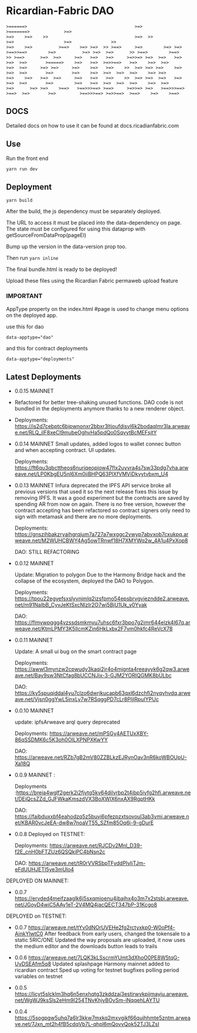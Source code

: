 # Ricardian-Fabric DAO

    >======>                                         >=>                                 >=======>             >=>                          
    >=>    >=>    >>                                 >=>  >>                             >=>                   >=>               >>         
    >=>    >=>          >==>    >=> >=>  >> >==>     >=>        >=> >=>  >==>>==>        >=>          >=> >=>  >=>      >> >==>        >==> 
    >> >==>      >=>  >=>     >=>   >=>   >=>     >=>>=> >=>  >=>   >=>   >=>  >=>       >=====>    >=>   >=>  >=>>==>   >=>    >=>  >=>    
    >=>  >=>     >=> >=>     >=>    >=>   >=>    >>  >=> >=> >=>    >=>   >=>  >=>       >=>       >=>    >=>  >=>  >=>  >=>    >=> >=>     
    >=>    >=>   >=>  >=>     >=>   >=>   >=>    >>  >=> >=>  >=>   >=>   >=>  >=>       >=>        >=>   >=>  >=>  >=>  >=>    >=>  >=>    
    >=>      >=> >=>    >==>   >==>>>==> >==>     >=>>=> >=>   >==>>>==> >==>  >=>       >=>         >==>>>==> >=>>==>  >==>    >=>    >==> 
                                                                                                                                            

## DOCS

Detailed docs on how to use it can be found at docs.ricadianfabric.com


## Use

Run the front end

`yarn run dev`

## Deployment

`yarn build`

After the build, the js dependency must be separately deployed.

The URL to access it must be placed into the data-dependency on page.
The state must be configured for using this dataprop with getSourceFromDataProp(pageEl)

Bump up the version in the data-version prop too.

Then run `yarn inline`

The final bundle.html is ready to be deployed!

Upload these files using the Ricardian Fabric permaweb upload feature

### IMPORTANT

AppType property on the index.html #page is used to change menu options on the deployed app.

use this for dao

    data-apptype="dao"

and this for contract deployments

    data-apptype="deployments"


## Latest Deployments

- 0.0.15 MAINNET
- Refactored for better tree-shaking unused functions. DAO code is not bundled in the deployments anymore thanks to a new renderer object.
- Deployments: https://is2d7cebptc6bjpwnonxr2bbxr3ltjoufdisvl6k2bodaqlmr3la.arweave.net/RLQ_iIF8xeCl9mubeOghvHa5pdQo0SqvytBcMEFsjtY

- 0.0.14 MAINNET
  Small updates, added logos to wallet connec button and when accepting contract. UI updates.

  Deployments: https://ft6qu3qbcttheos6nuriqeopiow47flx2uyvra4s7sw33pdg7vha.arweave.net/LP0KbgEU5nI6Xm0iiBHPQ63PlXfVMViDkvytvbxm_U4

- 0.0.13 MAINNET
  Infura deprecated the IPFS API service broke all previous versions that used it so the next release fixes this issue by removing IPFS. 
  It was a good experiment but the contracts are saved by spending AR from now on again. There is no free version, however the contract accepting has been refactored so contract signers only need to sign with metamask and there are no more deployments.

  Deployments: https://gnszihbakzryaihgrqjum7a727a7wxggc2vwyp7abvxob7cxukpq.arweave.net/M2WUHCBWY4Ag5owTRnwf18H7XMYWq2w_4A1u4PxXop8

  DAO: STILL REFACTORING 


- 0.0.12 MAINNET

  Update: Migration to polygon
  Due to the Harmony Bridge hack and the collapse of the ecosystem, deployed the DAO to Polygon.

  Deployments: https://tpou22egyefsxslyvnjmlq2izsfpmo54epsbrvgvjezndde2.arweave.net/m91NaIbB_CyvJeKtSxcNIzIr2O7wj5BjU1Uk_y0Yyak

  DAO: https://flmywpggg4vzssdsmkmyu7uhsc6fxr3bpo7g2imr644elzk4l67q.arweave.net/KtmLPMY3K5lIcmKZin6HkLxbx2F7vm0hkfc4ReVcX78

- 0.0.11 MAINNET

  Update: A small ui bug on the smart contract page

  Deployments: https://awwl3mynzw2cpwudy3kaqi2jr4o4mjgnta4reeayyk6g2qw3.arweave.net/Bay9sw3NtCfag8bUCCNJjx-3-GJM2YORIQGMK8bULbc

  DAO: https://ky5spuqiddal4yu7clzo6dwrjkucapb63qxl6dzchfi2nyqyhvdq.arweave.net/Vjsn0ggYwL5inxLy7w7RSqggPD7cLr8PIjlRpuIYPUc

- 0.0.10 MAINNET

  update: ipfsArweave arql query deprecated

  Deployments: https://arweave.net/mPSGy4AETUxXBY-86qSSDMK6c5K3oh0OILXPNPXKwYY

  DAO: https://arweave.net/RZb7gB2mV80ZZBLkzEJRynOav3nR6koWBOUpU-Xa18Q

- 0.0.9 MAINNET :

  Deployments :https://breja4wglf2gerk2i2fjvtg5kv64dilvrbp2t4ibp5iyfg2hfi.arweave.net/DEiQcsZZd_GJFWkaKmszdVX3BoXWIX6nxAX9RgptHKk

  DAO: https://faibduxxbf4eahodzq5z5buvj6pfezpzxtsovoul3ab3vmi.arweave.net/KBAR0vcJeEA-dw8w7noaVT55_SZfm85Oq6i-9-gDurE

- 0.0.8 Deployed on TESTNET:

  Deployments: https://arweave.net/RJCDv2Mnl_D39-f2E_cnH0bFTZUz6QSQkiPC4bNsn2c

  DAO: https://arweave.net/tR0rVVRSbpTFyddPIvIjTJm-eFdUUHJETI5ye3mUlo4

DEPLOYED ON MAINNET:

- 0.0.7 https://ervded4meifzaaglk6j5sxqmioenu4ibajhx4o3m7x2stsbi.arweave.net/JGoyD4wiC5AAy1eT-2V4MQ4jacQECT347bP-31Kcgo8

DEPLOYED on TESTNET:

- 0.0.7 https://arweave.net/tYv0dNOrUVEHe2fg2rctyxkp0-W0oPf4-AinkYlwtC0
  After feedback from early users, changed the tokensale to a static 5RIC/ONE
  Updated the way proposals are uploaded, it now uses the medium editor and the downloads button leads to trails

- 0.0.6 https://arweave.net/7LQK3kLSscrmYUmt3dXhoO0PE8W5tqG-UyDSEAfm5q8
  Updated splashpage
  Harmony mainnet added to ricardian contract
  Sped up voting for testnet
  bugfixes
  polling period variables on testnet

- 0.0.5 https://licyt5slcklm3hq6n5enxhqtg3zkddzaj3estirwvkpijmayju.arweave.net/WgWJ9ksSls2eHm9I254TNvKhjyBOySm-iNqqehLAYTU
- 0.0.4 https://5sogpgw5uhq7a6lr3kkw7mxkq2mxvgikf66qujhhmte5zntm.arweave.net/7Jxn_mt2h4fB5cdqVb7L-qhpl6mQovvQok52TJ3LZsI
